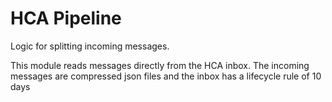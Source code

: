 # HCA Pipeline

Logic for splitting incoming messages.

This module reads messages directly from the HCA inbox. The incoming messages are compressed json files and
the inbox has a lifecycle rule of 10 days
